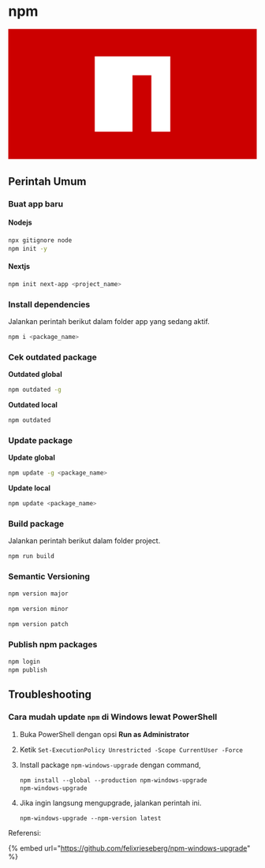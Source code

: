 # npm

![](.gitbook/assets/head_npm.png)

## Perintah Umum

### Buat app baru

#### Nodejs

```bash
npx gitignore node
npm init -y
```

#### Nextjs

```bash
npm init next-app <project_name>
```

### Install dependencies

Jalankan perintah berikut dalam folder app yang sedang aktif.

```bash
npm i <package_name>
```

### Cek outdated package

**Outdated global**

```bash
npm outdated -g
```

**Outdated local**

```bash
npm outdated
```

### Update package

**Update global**

```bash
npm update -g <package_name>
```

**Update local**

```bash
npm update <package_name>
```

### Build package

Jalankan perintah berikut dalam folder project.

```bash
npm run build
```

### Semantic Versioning

```bash
npm version major
```

```bash
npm version minor
```

```bash
npm version patch
```

### Publish npm packages

```bash
npm login
npm publish
```

## Troubleshooting

### Cara mudah update `npm` di Windows lewat PowerShell

1. Buka PowerShell dengan opsi **Run as Administrator**
2. Ketik `Set-ExecutionPolicy Unrestricted -Scope CurrentUser -Force`
3. Install package `npm-windows-upgrade` dengan command,

   ```text
   npm install --global --production npm-windows-upgrade
   npm-windows-upgrade
   ```

4. Jika ingin langsung mengupgrade, jalankan perintah ini.

   ```text
   npm-windows-upgrade --npm-version latest
   ```

Referensi:

{% embed url="https://github.com/felixrieseberg/npm-windows-upgrade" %}



